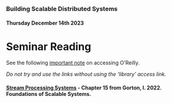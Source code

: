 ### Building Scalable Distributed Systems
#### Thursday December 14th 2023

# Seminar Reading

See the following [important note](https://alexcasper.github.io/NCHCS767/main_accessoreilly) on accessing O'Reilly.

*Do not try and use the links without using the 'library' access link.*

#### [Stream Processing Systems](https://learning.oreilly.com/library/view/foundations-of-scalable/9781098106058/ch15.html) - Chapter 15 from Gorton, I. 2022. Foundations of Scalable Systems.